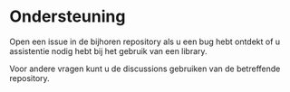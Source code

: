 # Ondersteuning 

Open een issue in de bijhoren repository als u een bug hebt ontdekt of u assistentie nodig 
hebt bij het gebruik van een library.

Voor andere vragen kunt u de discussions gebruiken van de betreffende repository.
